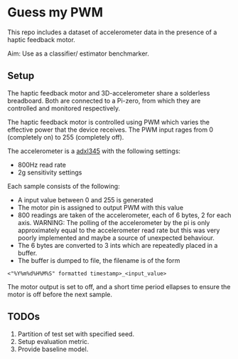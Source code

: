 # Guess my PWM

This repo includes a dataset of accelerometer data in the presence of a haptic feedback motor.

Aim: Use as a classifier/ estimator benchmarker.

## Setup

The haptic feedback motor and 3D-accelerometer share a solderless breadboard.
Both are connected to a Pi-zero, from which they are controlled and monitored respectively.

The haptic feedback motor is controlled using PWM which varies the effective power that the device receives.
The PWM input rages from 0 (completely on) to 255 (completely off).

The accelerometer is a [adxl345](https://www.analog.com/en/products/adxl345.html) with the following settings:

* 800Hz read rate
* 2g sensitivity settings

Each sample consists of the following:

* A input value between 0 and 255 is generated
* The motor pin is assigned to output PWM with this value
* 800 readings are taken of the accelerometer, each of 6 bytes, 2 for each axis.
WARNING: The polling of the accelerometer by the pi is only approximately equal to the
accelerometer read rate but this was very poorly implemented and maybe a source of unexpected behaviour.
* The 6 bytes are converted to 3 ints which are repeatedly placed in a buffer.
* The buffer is dumped to file, the filename is of the form
```
<"%Y%m%d%H%M%S" formatted timestamp>_<input_value>
```
The motor output is set to off, and a short time period ellapses to ensure the motor is off before the next sample.

## TODOs

1. Partition of test set with specified seed.
2. Setup evaluation metric.
3. Provide baseline model.
